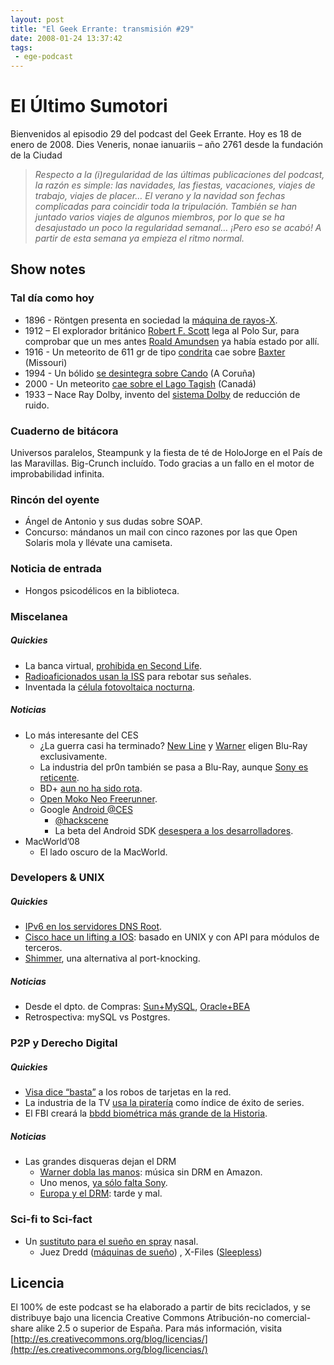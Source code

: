 ```yaml
---
layout: post
title: "El Geek Errante: transmisión #29"
date: 2008-01-24 13:37:42
tags:
 - ege-podcast
---
```


# El Último Sumotori
Bienvenidos al episodio 29 del podcast del Geek Errante. Hoy es 18 de enero de 2008. Dies Veneris, nonae ianuariis – año 2761 desde la fundación de la Ciudad

> *Respecto a la (i)regularidad de las últimas publicaciones del podcast, la razón es simple: las navidades, las fiestas, vacaciones, viajes de trabajo, viajes de placer… El verano y la navidad son fechas complicadas para coincidir toda la tripulación. También se han juntado varios viajes de algunos miembros, por lo que se ha desajustado un poco la regularidad semanal… ¡Pero eso se acabó! A partir de esta semana ya empieza el ritmo normal.*

## Show notes

### Tal día como hoy
- 1896 - Röntgen presenta en sociedad la [máquina de rayos-X](http://www.the-scientist.com/?articles.view/articleNo/30693/title/The-First-X-ray--1895/).
- 1912 – El explorador británico [Robert F. Scott](https://en.wikipedia.org/wiki/Robert_Falcon_Scott) lega al Polo Sur, para comprobar que un mes antes [Roald Amundsen](https://en.wikipedia.org/wiki/Roald_Amundsen) ya había estado por allí.
- 1916 - Un meteorito de 611 gr de tipo [condrita](https://en.wikipedia.org/wiki/Chondrite) cae sobre [Baxter](https://meteorites.asu.edu/meteorites/baxter) (Missouri)
- 1994 - Un bólido [se desintegra sobre Cando](https://es.wikipedia.org/wiki/B%C3%B3lido_de_Cando) (A Coruña)
- 2000 - Un meteorito [cae sobre el Lago Tagish](http://neofronteras.com/?p=740) (Canadá)
- 1933 – Nace Ray Dolby, invento del [sistema Dolby](https://en.wikipedia.org/wiki/Dolby_noise-reduction_system) de reducción de ruido.

### Cuaderno de bitácora
Universos paralelos, Steampunk y la fiesta de té de HoloJorge en el País de las Maravillas. Big-Crunch incluído. Todo gracias a un fallo en el motor de improbabilidad infinita.

### Rincón del oyente
- Ángel de Antonio y sus dudas sobre SOAP.
- Concurso: mándanos un mail con cinco razones por las que Open Solaris mola y llévate una camiseta.

### Noticia de entrada
- Hongos psicodélicos en la biblioteca.

### Miscelanea

##### Quickies
- La banca virtual, [prohibida en Second Life](https://techcrunch.com/2008/01/08/virtual-banking-banned-in-second-life/).
- [Radioaficionados usan la ISS](http://www.southgatearc.org/news/december2007/bouncing_signals_off_iss.htm) para rebotar sus señales.
- Inventada la [célula fotovoltaica nocturna](http://www.nextenergynews.com/news1/next-energy-news1.7d.html).

##### Noticias
- Lo más interesante del CES
    - ¿La guerra casi ha terminado? [New Line](http://gizmodo.com/342420/lord-of-the-rings-hd-vs-dvd-screen-captures-get-ready-to-buy-a-blu-ray-player) y [Warner](https://www.engadget.com/2008/01/04/warner-goes-blu-ray-exclusive/) eligen Blu-Ray exclusivamente.
    - La industria del pr0n también se pasa a Blu-Ray, aunque [Sony es reticente](http://www.computerworld.com/article/2548876/data-center/sony-says-no-to-porn-on-blu-ray-disc.html).
    - BD+ [aun no ha sido rota](https://www.engadget.com/2008/01/09/bd-has-not-been-compromised-yet/).
    - [Open Moko Neo Freerunner](http://gizmodo.com/341755/openmoko-neo-freerunner-linux-smartphone-hands-on).
    - Google [Android @CES](http://web.archive.org/web/20080218075638/http://www.zapnat.com/2008/01/08/android-open-source-phone-showed-at-ces-2008/)
        - [@hackscene](https://hardware.slashdot.org/story/08/01/09/2113235/hackers-get-android-running-on-real-hardware)
        - La beta del Android SDK [desespera a los desarrolladores](https://www.engadget.com/2007/12/19/android-dsk-frustrating-developers-due-to-bugs-lack-of-document/).
- MacWorld’08
    - El lado oscuro de la MacWorld.

### Developers & UNIX

##### Quickies
- [IPv6 en los servidores DNS Root](http://arstechnica.com/uncategorized/2008/01/icann-to-add-ipv6-addresses-for-root-dns-servers/).
- [Cisco hace un lifting a IOS](https://tech.slashdot.org/story/07/12/15/2016241/cisco-to-develop-third-party-apis-for-ios): basado en UNIX y con API para módulos de terceros.
- [Shimmer](https://it.slashdot.org/story/08/01/08/1417214/cryptographically-hiding-tcp-ports), una alternativa al port-knocking.

##### Noticias
- Desde el dpto. de Compras: [Sun+MySQL](http://web.archive.org/web/20110513031656/http://blogs.oracle.com/jonathan/entry/winds_of_change_are_blowing), [Oracle+BEA](http://www.oracle.com/us/corporate/Acquisitions/bea/index.html)
- Retrospectiva: mySQL vs Postgres.

### P2P y Derecho Digital

##### Quickies
- [Visa dice “basta”](http://vsantivirus.com/mm-tarjetas-nuevo-estandar.htm) a los robos de tarjetas en la red.
- La industria de la TV [usa la piratería](https://entertainment.slashdot.org/story/07/12/13/1848207/tv-industry-using-piracy-as-a-measure-of-success) como índice de éxito de series.
- El FBI creará la [bbdd biométrica más grande de la Historia](http://boingboing.net/2007/12/21/fbi-to-create-vast-b.html).

##### Noticias
- Las grandes disqueras dejan el DRM
    - [Warner dobla las manos](http://arstechnica.com/uncategorized/2007/12/3down-1-to-go-warner-music-group-drops-drm/): música sin DRM en Amazon.
    - Uno menos, [ya sólo falta Sony](https://techcrunch.com/2008/01/07/sony-bmg-confirms-drm-free-music-but-will-force-customers-to-visit-a-record-store-to-buy-it/).
    - [Europa y el DRM](http://barrapunto.com/article.pl?sid=08/01/08/0048251&from=rss): tarde y mal.

### Sci-fi to Sci-fact
- Un [sustituto para el sueño en spray](http://archive.wired.com/science/discoveries/news/2007/12/sleep_deprivation) nasal.
    - Juez Dredd ([máquinas de sueño](https://en.wikipedia.org/wiki/List_of_technology_in_Judge_Dredd#Sleep_machines)) , X-Files ([Sleepless](http://www.imdb.com/title/tt0751204/))

## Licencia
El 100% de este podcast se ha elaborado a partir de bits reciclados, y se distribuye bajo una licencia Creative Commons Atribución-no comercial-share alike 2.5 o superior de España. Para más información, visita [http://es.creativecommons.org/blog/licencias/](http://es.creativecommons.org/blog/licencias/)


